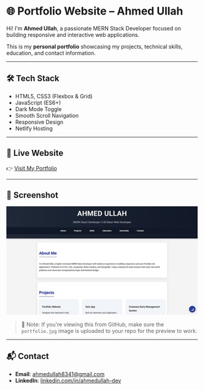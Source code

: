 # 🌐 Portfolio Website – Ahmed Ullah

Hi! I'm **Ahmed Ullah**, a passionate MERN Stack Developer focused on building responsive and interactive web applications.

This is my **personal portfolio** showcasing my projects, technical skills, education, and contact information.

---

## 🛠 Tech Stack

- HTML5, CSS3 (Flexbox & Grid)
- JavaScript (ES6+)
- Dark Mode Toggle
- Smooth Scroll Navigation
- Responsive Design
- Netlify Hosting

---

## 🚀 Live Website

👉 [Visit My Portfolio](https://ahmedullah-dev.netlify.app)

---

## 📸 Screenshot

![Portfolio Preview](portfolio.jpg)

> 📝 Note: If you're viewing this from GitHub, make sure the `portfolio.jpg` image is uploaded to your repo for the preview to work.

---

## 📬 Contact

- **Email**: ahmedullah8341@gmail.com  
- **LinkedIn**: [linkedin.com/in/ahmedullah-dev](https://linkedin.com/in/ahmedullah-dev)
